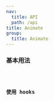```yaml
---
nav:
  title: API
  path: /api
title: Animate
group:
  title: Animate
---
```


### 基本用法

<code src="./demo/index.tsx" />

### 使用 hooks

<API/>
